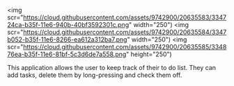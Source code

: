 <img scr="https://cloud.githubusercontent.com/assets/9742900/20635583/334724ca-b35f-11e6-940b-40bf3592301c.png" width="250")
<img scr="https://cloud.githubusercontent.com/assets/9742900/20635584/3347b052-b35f-11e6-8266-ea612a312ba7.png" width="250")
<img scr="https://cloud.githubusercontent.com/assets/9742900/20635585/334876ea-b35f-11e6-81bf-5c3d6de7a558.png" height="250")


This application allows the user to keep track of their to do list. They can add tasks, delete them by long-pressing and check them off. 
